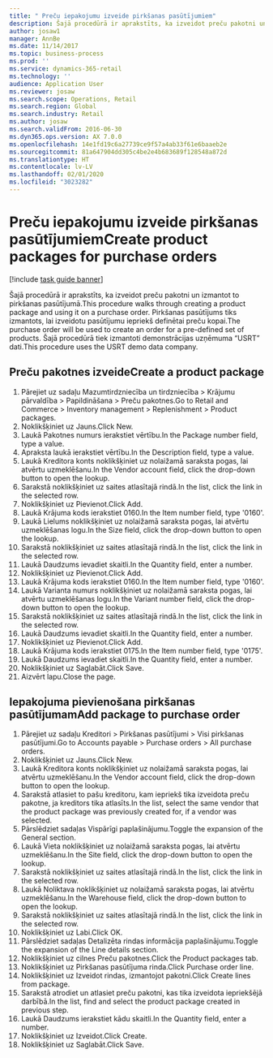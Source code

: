 ```yaml
---
title: " Preču iepakojumu izveide pirkšanas pasūtījumiem"
description: Šajā procedūrā ir aprakstīts, ka izveidot preču pakotni un izmantot to pirkšanas pasūtījumā.
author: josaw1
manager: AnnBe
ms.date: 11/14/2017
ms.topic: business-process
ms.prod: ''
ms.service: dynamics-365-retail
ms.technology: ''
audience: Application User
ms.reviewer: josaw
ms.search.scope: Operations, Retail
ms.search.region: Global
ms.search.industry: Retail
ms.author: josaw
ms.search.validFrom: 2016-06-30
ms.dyn365.ops.version: AX 7.0.0
ms.openlocfilehash: 14e1fd19c6a27739ce9f57a4ab33f61e6baaeb2e
ms.sourcegitcommit: 81a647904dd305c4be2e4b683689f128548a872d
ms.translationtype: HT
ms.contentlocale: lv-LV
ms.lasthandoff: 02/01/2020
ms.locfileid: "3023282"
---
```

# <a name="create-product-packages-for-purchase-orders"></a><span data-ttu-id="8f85c-103"> Preču iepakojumu izveide pirkšanas pasūtījumiem</span><span class="sxs-lookup"><span data-stu-id="8f85c-103">Create product packages for purchase orders</span></span>

[!include [task guide banner](../includes/task-guide-banner.md)]

<span data-ttu-id="8f85c-104">Šajā procedūrā ir aprakstīts, ka izveidot preču pakotni un izmantot to pirkšanas pasūtījumā.</span><span class="sxs-lookup"><span data-stu-id="8f85c-104">This procedure walks through creating a product package and using it on a purchase order.</span></span> <span data-ttu-id="8f85c-105">Pirkšanas pasūtījums tiks izmantots, lai izveidotu pasūtījumu iepriekš definētai preču kopai.</span><span class="sxs-lookup"><span data-stu-id="8f85c-105">The purchase order will be used to create an order for a pre-defined set of products.</span></span> <span data-ttu-id="8f85c-106">Šajā procedūrā tiek izmantoti demonstrācijas uzņēmuma “USRT” dati.</span><span class="sxs-lookup"><span data-stu-id="8f85c-106">This procedure uses the USRT demo data company.</span></span>


## <a name="create-a-product-package"></a><span data-ttu-id="8f85c-107">Preču pakotnes izveide</span><span class="sxs-lookup"><span data-stu-id="8f85c-107">Create a product package</span></span>
1. <span data-ttu-id="8f85c-108">Pārejiet uz sadaļu Mazumtirdzniecība un tirdzniecība > Krājumu pārvaldība > Papildināšana > Preču pakotnes.</span><span class="sxs-lookup"><span data-stu-id="8f85c-108">Go to Retail and Commerce > Inventory management > Replenishment > Product packages.</span></span>
2. <span data-ttu-id="8f85c-109">Noklikšķiniet uz Jauns.</span><span class="sxs-lookup"><span data-stu-id="8f85c-109">Click New.</span></span>
3. <span data-ttu-id="8f85c-110">Laukā Pakotnes numurs ierakstiet vērtību.</span><span class="sxs-lookup"><span data-stu-id="8f85c-110">In the Package number field, type a value.</span></span>
4. <span data-ttu-id="8f85c-111">Apraksta laukā ierakstiet vērtību.</span><span class="sxs-lookup"><span data-stu-id="8f85c-111">In the Description field, type a value.</span></span>
5. <span data-ttu-id="8f85c-112">Laukā Kreditora konts noklikšķiniet uz nolaižamā saraksta pogas, lai atvērtu uzmeklēšanu.</span><span class="sxs-lookup"><span data-stu-id="8f85c-112">In the Vendor account field, click the drop-down button to open the lookup.</span></span>
6. <span data-ttu-id="8f85c-113">Sarakstā noklikšķiniet uz saites atlasītajā rindā.</span><span class="sxs-lookup"><span data-stu-id="8f85c-113">In the list, click the link in the selected row.</span></span>
7. <span data-ttu-id="8f85c-114">Noklikšķiniet uz Pievienot.</span><span class="sxs-lookup"><span data-stu-id="8f85c-114">Click Add.</span></span>
8. <span data-ttu-id="8f85c-115">Laukā Krājuma kods ierakstiet 0160.</span><span class="sxs-lookup"><span data-stu-id="8f85c-115">In the Item number field, type '0160'.</span></span>
9. <span data-ttu-id="8f85c-116">Laukā Lielums noklikšķiniet uz nolaižamā saraksta pogas, lai atvērtu uzmeklēšanas logu.</span><span class="sxs-lookup"><span data-stu-id="8f85c-116">In the Size field, click the drop-down button to open the lookup.</span></span>
10. <span data-ttu-id="8f85c-117">Sarakstā noklikšķiniet uz saites atlasītajā rindā.</span><span class="sxs-lookup"><span data-stu-id="8f85c-117">In the list, click the link in the selected row.</span></span>
11. <span data-ttu-id="8f85c-118">Laukā Daudzums ievadiet skaitli.</span><span class="sxs-lookup"><span data-stu-id="8f85c-118">In the Quantity field, enter a number.</span></span>
12. <span data-ttu-id="8f85c-119">Noklikšķiniet uz Pievienot.</span><span class="sxs-lookup"><span data-stu-id="8f85c-119">Click Add.</span></span>
13. <span data-ttu-id="8f85c-120">Laukā Krājuma kods ierakstiet 0160.</span><span class="sxs-lookup"><span data-stu-id="8f85c-120">In the Item number field, type '0160'.</span></span>
14. <span data-ttu-id="8f85c-121">Laukā Varianta numurs noklikšķiniet uz nolaižamā saraksta pogas, lai atvērtu uzmeklēšanas logu.</span><span class="sxs-lookup"><span data-stu-id="8f85c-121">In the Variant number field, click the drop-down button to open the lookup.</span></span>
15. <span data-ttu-id="8f85c-122">Sarakstā noklikšķiniet uz saites atlasītajā rindā.</span><span class="sxs-lookup"><span data-stu-id="8f85c-122">In the list, click the link in the selected row.</span></span>
16. <span data-ttu-id="8f85c-123">Laukā Daudzums ievadiet skaitli.</span><span class="sxs-lookup"><span data-stu-id="8f85c-123">In the Quantity field, enter a number.</span></span>
17. <span data-ttu-id="8f85c-124">Noklikšķiniet uz Pievienot.</span><span class="sxs-lookup"><span data-stu-id="8f85c-124">Click Add.</span></span>
18. <span data-ttu-id="8f85c-125">Laukā Krājuma kods ierakstiet 0175.</span><span class="sxs-lookup"><span data-stu-id="8f85c-125">In the Item number field, type '0175'.</span></span>
19. <span data-ttu-id="8f85c-126">Laukā Daudzums ievadiet skaitli.</span><span class="sxs-lookup"><span data-stu-id="8f85c-126">In the Quantity field, enter a number.</span></span>
20. <span data-ttu-id="8f85c-127">Noklikšķiniet uz Saglabāt.</span><span class="sxs-lookup"><span data-stu-id="8f85c-127">Click Save.</span></span>
21. <span data-ttu-id="8f85c-128">Aizvērt lapu.</span><span class="sxs-lookup"><span data-stu-id="8f85c-128">Close the page.</span></span>

## <a name="add-package-to-purchase-order"></a><span data-ttu-id="8f85c-129">Iepakojuma pievienošana pirkšanas pasūtījumam</span><span class="sxs-lookup"><span data-stu-id="8f85c-129">Add package to purchase order</span></span>
1. <span data-ttu-id="8f85c-130">Pārejiet uz sadaļu Kreditori > Pirkšanas pasūtījumi > Visi pirkšanas pasūtījumi.</span><span class="sxs-lookup"><span data-stu-id="8f85c-130">Go to Accounts payable > Purchase orders > All purchase orders.</span></span>
2. <span data-ttu-id="8f85c-131">Noklikšķiniet uz Jauns.</span><span class="sxs-lookup"><span data-stu-id="8f85c-131">Click New.</span></span>
3. <span data-ttu-id="8f85c-132">Laukā Kreditora konts noklikšķiniet uz nolaižamā saraksta pogas, lai atvērtu uzmeklēšanu.</span><span class="sxs-lookup"><span data-stu-id="8f85c-132">In the Vendor account field, click the drop-down button to open the lookup.</span></span>
4. <span data-ttu-id="8f85c-133">Sarakstā atlasiet to pašu kreditoru, kam iepriekš tika izveidota preču pakotne, ja kreditors tika atlasīts.</span><span class="sxs-lookup"><span data-stu-id="8f85c-133">In the list, select the same vendor that the product package was previously created for, if a vendor was selected.</span></span>
5. <span data-ttu-id="8f85c-134">Pārslēdziet sadaļas Vispārīgi paplašinājumu.</span><span class="sxs-lookup"><span data-stu-id="8f85c-134">Toggle the expansion of the General section.</span></span>
6. <span data-ttu-id="8f85c-135">Laukā Vieta noklikšķiniet uz nolaižamā saraksta pogas, lai atvērtu uzmeklēšanu.</span><span class="sxs-lookup"><span data-stu-id="8f85c-135">In the Site field, click the drop-down button to open the lookup.</span></span>
7. <span data-ttu-id="8f85c-136">Sarakstā noklikšķiniet uz saites atlasītajā rindā.</span><span class="sxs-lookup"><span data-stu-id="8f85c-136">In the list, click the link in the selected row.</span></span>
8. <span data-ttu-id="8f85c-137">Laukā Noliktava noklikšķiniet uz nolaižamā saraksta pogas, lai atvērtu uzmeklēšanu.</span><span class="sxs-lookup"><span data-stu-id="8f85c-137">In the Warehouse field, click the drop-down button to open the lookup.</span></span>
9. <span data-ttu-id="8f85c-138">Sarakstā noklikšķiniet uz saites atlasītajā rindā.</span><span class="sxs-lookup"><span data-stu-id="8f85c-138">In the list, click the link in the selected row.</span></span>
10. <span data-ttu-id="8f85c-139">Noklikšķiniet uz Labi.</span><span class="sxs-lookup"><span data-stu-id="8f85c-139">Click OK.</span></span>
11. <span data-ttu-id="8f85c-140">Pārslēdziet sadaļas Detalizēta rindas informācija paplašinājumu.</span><span class="sxs-lookup"><span data-stu-id="8f85c-140">Toggle the expansion of the Line details section.</span></span>
12. <span data-ttu-id="8f85c-141">Noklikšķiniet uz cilnes Preču pakotnes.</span><span class="sxs-lookup"><span data-stu-id="8f85c-141">Click the Product packages tab.</span></span>
13. <span data-ttu-id="8f85c-142">Noklikšķiniet uz Pirkšanas pasūtījuma rinda.</span><span class="sxs-lookup"><span data-stu-id="8f85c-142">Click Purchase order line.</span></span>
14. <span data-ttu-id="8f85c-143">Noklikšķiniet uz Izveidot rindas, izmantojot pakotni.</span><span class="sxs-lookup"><span data-stu-id="8f85c-143">Click Create lines from package.</span></span>
15. <span data-ttu-id="8f85c-144">Sarakstā atrodiet un atlasiet preču pakotni, kas tika izveidota iepriekšējā darbībā.</span><span class="sxs-lookup"><span data-stu-id="8f85c-144">In the list, find and select the product package created in previous step.</span></span>
16. <span data-ttu-id="8f85c-145">Laukā Daudzums ierakstiet kādu skaitli.</span><span class="sxs-lookup"><span data-stu-id="8f85c-145">In the Quantity field, enter a number.</span></span>
17. <span data-ttu-id="8f85c-146">Noklikšķiniet uz Izveidot.</span><span class="sxs-lookup"><span data-stu-id="8f85c-146">Click Create.</span></span>
18. <span data-ttu-id="8f85c-147">Noklikšķiniet uz Saglabāt.</span><span class="sxs-lookup"><span data-stu-id="8f85c-147">Click Save.</span></span>

